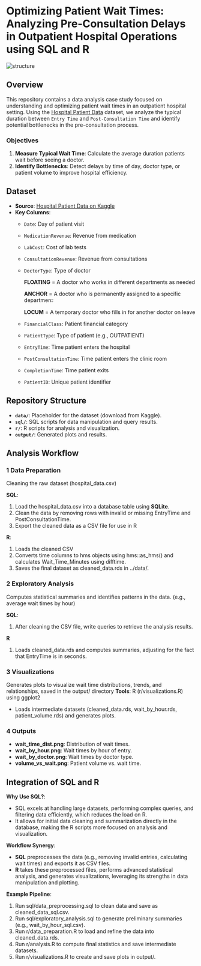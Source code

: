 # Optimizing Patient Wait Times: Analyzing Pre-Consultation Delays in Outpatient Hospital Operations using SQL and R

![structure](https://github.com/user-attachments/assets/b00226c2-f48e-4332-a2f8-700f8f6d4bf9)

## Overview  
This repository contains a data analysis case study focused on understanding and optimizing patient wait times in an outpatient hospital setting. Using the [Hospital Patient Data](https://www.kaggle.com/datasets/abdulqaderasiirii/hospital-patient-data) dataset, we analyze the typical duration between `Entry Time` and `Post-Consultation Time` and identify potential bottlenecks in the pre-consultation process.

### Objectives  
1. **Measure Typical Wait Time**: Calculate the average duration patients wait before seeing a doctor.  
2. **Identify Bottlenecks**: Detect delays by time of day, doctor type, or patient volume to improve hospital efficiency.

## Dataset  
- **Source**: [Hospital Patient Data on Kaggle](https://www.kaggle.com/datasets/abdulqaderasiirii/hospital-patient-data)  
- **Key Columns**:
  - `Date`: Day of patient visit
  - `MedicationRevenue`: Revenue from medication
  - `LabCost`: Cost of lab tests
  - `ConsultationRevenue`: Revenue from consultations
  - `DoctorType`: Type of doctor

    **FLOATING** = A doctor who works in different departments as needed

    **ANCHOR** = A doctor who is permanently assigned to a specific departmenะ

    **LOCUM** = A temporary doctor who fills in for another doctor on leave
    
  - `FinancialClass`: Patient financial category
  - `PatientType`: Type of patient (e.g., OUTPATIENT)
  - `EntryTime`: Time patient enters the hospital
  - `PostConsultationTime`: Time patient enters the clinic room
  - `CompletionTime`: Time patient exits
  - `PatientID`: Unique patient identifier

## Repository Structure
- **`data/`**: Placeholder for the dataset (download from Kaggle).
- **`sql/`**: SQL scripts for data manipulation and query results.
- **`r/`**: R scripts for analysis and visualization.
- **`output/`**: Generated plots and results.

## Analysis Workflow
### 1 Data Preparation
Cleaning the raw dataset (hospital_data.csv)

**SQL**:  

1. Load the hospital_data.csv into a database table using **SQLite**.
2. Clean the data by removing rows with invalid or missing EntryTime and PostConsultationTime.
3. Export the cleaned data as a CSV file for use in R

**R**:

1. Loads the cleaned CSV
2. Converts time columns to hms objects using hms::as_hms() and calculates Wait_Time_Minutes using difftime.
3. Saves the final dataset as cleaned_data.rds in ../data/.

### 2 Exploratory Analysis
Computes statistical summaries and identifies patterns in the data. (e.g., average wait times by hour)

**SQL**:
1. After cleaning the CSV file, write queries to retrieve the analysis results.

**R**
1. Loads cleaned_data.rds and computes summaries, adjusting for the fact that EntryTime is in seconds.

### 3 Visualizations
Generates plots to visualize wait time distributions, trends, and relationships, saved in the output/ directory
**Tools**: R (r/visualizations.R) using ggplot2
- Loads intermediate datasets (cleaned_data.rds, wait_by_hour.rds, patient_volume.rds) and generates plots.

### 4 Outputs
- **wait_time_dist.png**: Distribution of wait times.
- **wait_by_hour.png**: Wait times by hour of entry.
- **wait_by_doctor.png**: Wait times by doctor type.
- **volume_vs_wait.png**: Patient volume vs. wait time.

## Integration of SQL and R

**Why Use SQL?**:

- SQL excels at handling large datasets, performing complex queries, and filtering data efficiently, which reduces the load on R.
- It allows for initial data cleaning and summarization directly in the database, making the R scripts more focused on analysis and visualization.

**Workflow Synergy**:

- **SQL** preprocesses the data (e.g., removing invalid entries, calculating wait times) and exports it as CSV files.
- **R** takes these preprocessed files, performs advanced statistical analysis, and generates visualizations, leveraging its strengths in data manipulation and plotting.

**Example Pipeline**:
1. Run sql/data_preprocessing.sql to clean data and save as cleaned_data_sql.csv.
2. Run sql/exploratory_analysis.sql to generate preliminary summaries (e.g., wait_by_hour_sql.csv).
3. Run r/data_preparation.R to load and refine the data into cleaned_data.rds.
4. Run r/analysis.R to compute final statistics and save intermediate datasets.
5. Run r/visualizations.R to create and save plots in output/.

